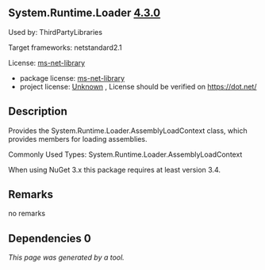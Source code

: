 System.Runtime.Loader [4.3.0](https://www.nuget.org/packages/System.Runtime.Loader/4.3.0)
--------------------

Used by: ThirdPartyLibraries

Target frameworks: netstandard2.1

License: [ms-net-library](../../../../licenses/ms-net-library) 

- package license: [ms-net-library](http://go.microsoft.com/fwlink/?LinkId=329770) 
- project license: [Unknown](https://dot.net/) , License should be verified on https://dot.net/

Description
-----------
Provides the System.Runtime.Loader.AssemblyLoadContext class, which provides members for loading assemblies.

Commonly Used Types:
System.Runtime.Loader.AssemblyLoadContext
 
When using NuGet 3.x this package requires at least version 3.4.

Remarks
-----------
no remarks


Dependencies 0
-----------


*This page was generated by a tool.*